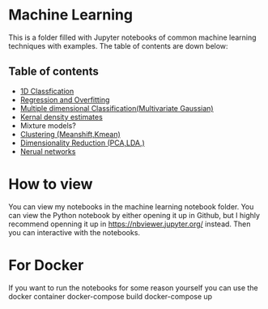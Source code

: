 # Machine Learning
This is a folder filled with Jupyter notebooks of common machine learning techniques with examples. The table of contents are down below:

## Table of contents

* [1D Classfication](http://nbviewer.jupyter.org/github/Aiden0/machine_learning/blob/master/Machine%20Learning%20Notebook/1_Classification.ipynb)
* [Regression and Overfitting](http://nbviewer.jupyter.org/github/Aiden0/machine_learning/blob/master/Machine%20Learning%20Notebook/2_Regression_and_overfitting.ipynb)
* [Multiple dimensional Classification(Multivariate Gaussian)](http://nbviewer.jupyter.org/github/Aiden0/machine_learning/blob/master/Machine%20Learning%20Notebook/3_Multivariate_classification.ipynb)
* [Kernal density estimates](http://nbviewer.jupyter.org/github/Aiden0/machine_learning/blob/master/Machine%20Learning%20Notebook/4_Kernel_density_estimates.ipynb)
* Mixture models?
* [Clustering (Meanshift,Kmean)](http://nbviewer.jupyter.org/github/Aiden0/machine_learning/blob/master/Machine%20Learning%20Notebook/5_Clustering.ipynb)
* [Dimensionality Reduction (PCA,LDA,)](http://nbviewer.jupyter.org/github/Aiden0/machine_learning/blob/master/Machine%20Learning%20Notebook/6_%20Dimensionality_Reduction.ipynb)
* [Nerual networks](http://nbviewer.jupyter.org/github/Aiden0/machine_learning/blob/master/Machine%20Learning%20Notebook/7_Neural_networks.ipynb)


# How to view
You can view my notebooks in the machine learning notebook folder.
You can view the Python notebook by either opening it up in Github, but I highly recommend openning it up in 
https://nbviewer.jupyter.org/ instead. Then you can interactive with the notebooks.


# For Docker
If you want to run the notebooks for some reason yourself you can use the docker container
docker-compose build
docker-compose up